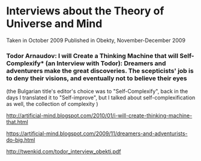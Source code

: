 # Interviews about the Theory of Universe and Mind

Taken in October 2009
Published in Obekty, November-December 2009

### Todor Arnaudov: I will Create a Thinking Machine that will Self-Complexify* (an Interview with Todor): Dreamers and adventurers make the great discoveries. The scepticists' job is to deny their visions, and eventually not to believe their eyes

(the Bulgarian title's editor's choice was to "Self-Complexify", back in the days I translated it to "Self-improve", but I talked about self-complexification as well, the collection of complexity )

http://artificial-mind.blogspot.com/2010/01/i-will-create-thinking-machine-that.html

https://artificial-mind.blogspot.com/2009/11/dreamers-and-adventurists-do-big.html

http://twenkid.com/todor_interview_obekti.pdf
